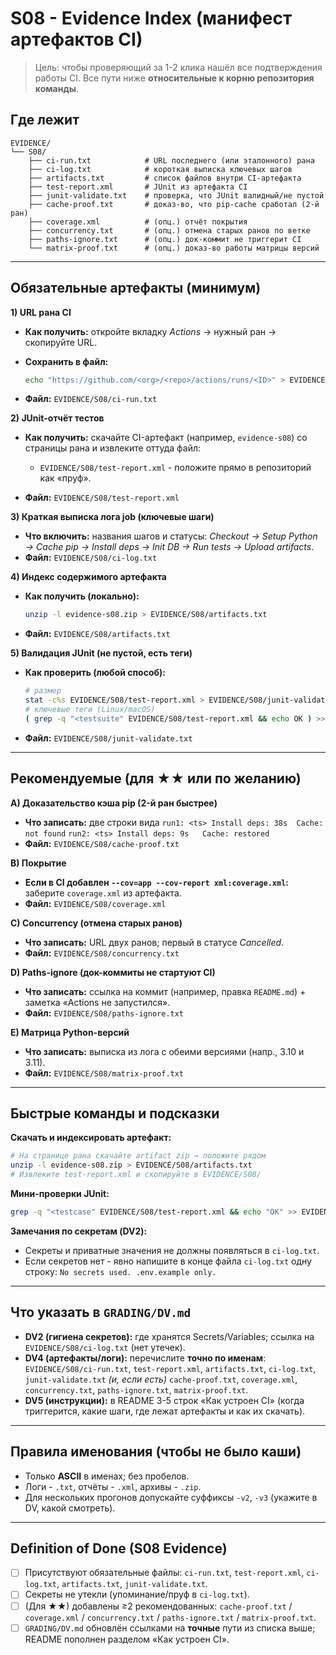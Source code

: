 # S08 - Evidence Index (манифест артефактов CI)

> Цель: чтобы проверяющий за 1-2 клика нашёл все подтверждения работы CI.
> Все пути ниже **относительные к корню репозитория команды**.

## Где лежит

```text
EVIDENCE/
└── S08/
    ├── ci-run.txt            # URL последнего (или эталонного) рана
    ├── ci-log.txt            # короткая выписка ключевых шагов
    ├── artifacts.txt         # список файлов внутри CI-артефакта
    ├── test-report.xml       # JUnit из артефакта CI
    ├── junit-validate.txt    # проверка, что JUnit валидный/не пустой
    ├── cache-proof.txt       # доказ-во, что pip-cache сработал (2-й ран)
    ├── coverage.xml          # (опц.) отчёт покрытия
    ├── concurrency.txt       # (опц.) отмена старых ранов по ветке
    ├── paths-ignore.txt      # (опц.) док-коммит не триггерит CI
    └── matrix-proof.txt      # (опц.) доказ-во работы матрицы версий
```

---

## Обязательные артефакты (минимум)

**1) URL рана CI**

* **Как получить:** откройте вкладку *Actions* → нужный ран → скопируйте URL.
* **Сохранить в файл:**

  ```bash
  echo "https://github.com/<org>/<repo>/actions/runs/<ID>" > EVIDENCE/S08/ci-run.txt
  ```

* **Файл:** `EVIDENCE/S08/ci-run.txt`

**2) JUnit-отчёт тестов**

* **Как получить:** скачайте CI-артефакт (например, `evidence-s08`) со страницы рана и извлеките оттуда файл:

  * `EVIDENCE/S08/test-report.xml` - положите прямо в репозиторий как «пруф».
* **Файл:** `EVIDENCE/S08/test-report.xml`

**3) Краткая выписка лога job (ключевые шаги)**

* **Что включить:** названия шагов и статусы: *Checkout → Setup Python → Cache pip → Install deps → Init DB → Run tests → Upload artifacts*.
* **Файл:** `EVIDENCE/S08/ci-log.txt`

**4) Индекс содержимого артефакта**

* **Как получить (локально):**

  ```bash
  unzip -l evidence-s08.zip > EVIDENCE/S08/artifacts.txt
  ```

* **Файл:** `EVIDENCE/S08/artifacts.txt`

**5) Валидация JUnit (не пустой, есть теги)**

* **Как проверить (любой способ):**

  ```bash
  # размер
  stat -c%s EVIDENCE/S08/test-report.xml > EVIDENCE/S08/junit-validate.txt 2>&1 || ^
  # ключевые теги (Linux/macOS)
  ( grep -q "<testsuite" EVIDENCE/S08/test-report.xml && echo OK ) >> EVIDENCE/S08/junit-validate.txt
  ```

* **Файл:** `EVIDENCE/S08/junit-validate.txt`

---

## Рекомендуемые (для ★★ или по желанию)

**A) Доказательство кэша pip (2-й ран быстрее)**

* **Что записать:** две строки вида
  `run1: <ts> Install deps: 38s  Cache: not found`
  `run2: <ts> Install deps: 9s   Cache: restored`
* **Файл:** `EVIDENCE/S08/cache-proof.txt`

**B) Покрытие**

* **Если в CI добавлен `--cov=app --cov-report xml:coverage.xml`:**
  заберите `coverage.xml` из артефакта.
* **Файл:** `EVIDENCE/S08/coverage.xml`

**C) Concurrency (отмена старых ранов)**

* **Что записать:** URL двух ранов; первый в статусе *Cancelled*.
* **Файл:** `EVIDENCE/S08/concurrency.txt`

**D) Paths-ignore (док-коммиты не стартуют CI)**

* **Что записать:** ссылка на коммит (например, правка `README.md`) + заметка «Actions не запустился».
* **Файл:** `EVIDENCE/S08/paths-ignore.txt`

**E) Матрица Python-версий**

* **Что записать:** выписка из лога с обеими версиями (напр., 3.10 и 3.11).
* **Файл:** `EVIDENCE/S08/matrix-proof.txt`

---

## Быстрые команды и подсказки

**Скачать и индексировать артефакт:**

```bash
# На странице рана скачайте artifact zip → положите рядом
unzip -l evidence-s08.zip > EVIDENCE/S08/artifacts.txt
# Извлеките test-report.xml и скопируйте в EVIDENCE/S08/
```

**Мини-проверки JUnit:**

```bash
grep -q "<testcase" EVIDENCE/S08/test-report.xml && echo "OK" >> EVIDENCE/S08/junit-validate.txt
```

**Замечания по секретам (DV2):**

* Секреты и приватные значения не должны появляться в `ci-log.txt`.
* Если секретов нет - явно напишите в конце файла `ci-log.txt` одну строку:
  `No secrets used. .env.example only.`

---

## Что указать в `GRADING/DV.md`

* **DV2 (гигиена секретов):** где хранятся Secrets/Variables; ссылка на `EVIDENCE/S08/ci-log.txt` (нет утечек).
* **DV4 (артефакты/логи):** перечислите **точно по именам**:
  `EVIDENCE/S08/ci-run.txt`, `test-report.xml`, `artifacts.txt`, `ci-log.txt`, `junit-validate.txt`
  *(и, если есть)* `cache-proof.txt`, `coverage.xml`, `concurrency.txt`, `paths-ignore.txt`, `matrix-proof.txt`.
* **DV5 (инструкции):** в README 3-5 строк «Как устроен CI» (когда триггерится, какие шаги, где лежат артефакты и как их скачать).

---

## Правила именования (чтобы не было каши)

* Только **ASCII** в именах; без пробелов.
* Логи - `.txt`, отчёты - `.xml`, архивы - `.zip`.
* Для нескольких прогонов допускайте суффиксы `-v2`, `-v3` (укажите в DV, какой смотреть).

---

## Definition of Done (S08 Evidence)

* [ ] Присутствуют обязательные файлы: `ci-run.txt`, `test-report.xml`, `ci-log.txt`, `artifacts.txt`, `junit-validate.txt`.
* [ ] Секреты не утекли (упоминание/пруф в `ci-log.txt`).
* [ ] (Для ★★) добавлены ≥2 рекомендованных: `cache-proof.txt` / `coverage.xml` / `concurrency.txt` / `paths-ignore.txt` / `matrix-proof.txt`.
* [ ] `GRADING/DV.md` обновлён ссылками на **точные** пути из списка выше; README пополнен разделом «Как устроен CI».
